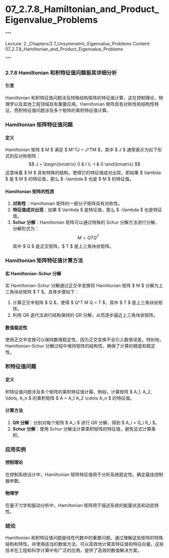 # 07_2.7.8_Hamiltonian_and_Product_Eigenvalue_Problems

"""

Lecture: 2._Chapters/2.7_Unsymmetric_Eigenvalue_Problems
Content: 07_2.7.8_Hamiltonian_and_Product_Eigenvalue_Problems

"""

### 2.7.8 Hamiltonian 和积特征值问题极其详细分析

#### 引言
Hamiltonian 和积特征值问题涉及特殊结构矩阵的特征值计算，这在控制理论、物理学以及其他工程领域具有重要应用。Hamiltonian 矩阵具有对称性和结构性特征，而积特征值问题涉及多个矩阵的乘积特征值计算。

### Hamiltonian 矩阵特征值问题

#### 定义
Hamiltonian 矩阵 $ M $ 满足 $ M^TJ = J^TM $，其中 $ J $ 通常表示为如下形式的反对称矩阵：
$$ 
J = \begin{bmatrix}
0 & I \\
-I & 0
\end{bmatrix}
$$
这意味着 $ M $ 具有特殊的结构，使得它的特征值成对出现，即如果 $ \lambda $ 是 $ M $ 的特征值，那么 $ -\lambda $ 也是 $ M $ 的特征值。

#### Hamiltonian 矩阵的性质
1. **对称性**：Hamiltonian 矩阵的一部分子矩阵具有对称性。
2. **特征值成对出现**：如果 $ \lambda $ 是特征值，那么 $ -\lambda $ 也是特征值。
3. **Schur 分解**：Hamiltonian 矩阵可以通过特殊的 Schur 分解方法进行分解，分解形式为：
$$ 
M = Q T Q^T
$$
其中 $ Q $ 是正交矩阵，$ T $ 是上三角块状矩阵。

### Hamiltonian 矩阵特征值计算方法

#### 实 Hamiltonian-Schur 分解
实 Hamiltonian-Schur 分解通过正交辛变换将 Hamiltonian 矩阵 $ M $ 分解为上三角块状矩阵 $ T $。具体步骤如下：
1. 计算正交辛矩阵 $ Q $，使得 $ Q^T M Q = T $，其中 $ T $ 是上三角块状矩阵。
2. 利用 QR 迭代法进行结构保持的 QR 分解，从而逐步逼近上三角块状矩阵。

#### 数值稳定性
使用正交辛变换可以保持数值稳定性，因为正交变换不会引入数值误差。特别地，Hamiltonian-Schur 分解过程中保持矩阵的结构性，确保了计算的精度和稳定性。

### 积特征值问题

#### 定义
积特征值问题涉及多个矩阵的乘积特征值计算。例如，计算矩阵 $ A_1, A_2, \ldots, A_n $ 的乘积矩阵 $ A = A_1 A_2 \cdots A_n $ 的特征值。

#### 计算方法
1. **QR 分解**：分别对每个矩阵 $ A_i $ 进行 QR 分解，得到 $ A_i = Q_i R_i $。
2. **Schur 分解**：使用 Schur 分解法计算乘积矩阵的特征值，避免显式计算乘积。

### 应用实例

#### 控制理论
在控制系统设计中，Hamiltonian 矩阵特征值用于分析系统稳定性，确定最佳控制器参数。

#### 物理学
在量子力学和振动分析中，Hamiltonian 矩阵用于描述系统的能量状态和动态特性。

### 结论
Hamiltonian 和积特征值问题是线性代数中的重要问题。通过理解这些矩阵的特殊结构和特性，并使用适当的数值方法，可以高效地计算其特征值和特征向量。这些技术在工程和科学计算中有广泛的应用，提供了高效的数值解决方案。